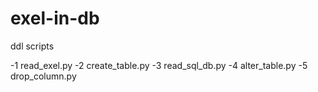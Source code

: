 # exel-in-db
ddl scripts

-1 read_exel.py
-2 create_table.py
-3 read_sql_db.py
-4 alter_table.py
-5 drop_column.py
